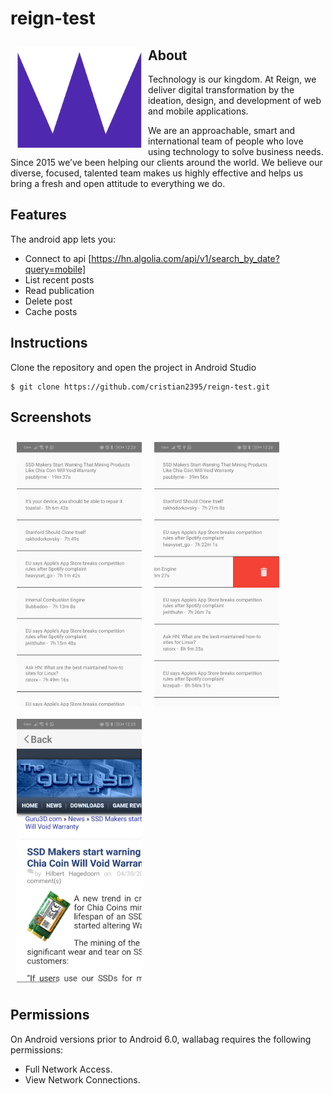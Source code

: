# reign-test

<img src="/readme/reign.png" align="left"
width="200" hspace="10" vspace="10">



## About
Technology is our kingdom. At Reign, we deliver digital transformation by the ideation, design, and development of web and mobile applications. 

We are an approachable, smart and international team of people who love using technology to solve business needs. Since 2015 we’ve been helping our
clients around the world. We believe our diverse, focused, talented team makes us highly effective and helps us bring a fresh and open attitude to
everything we do.

## Features

The android app lets you:
- Connect to api [https://hn.algolia.com/api/v1/search_by_date?query=mobile]
- List recent posts
- Read publication
- Delete post
- Cache posts

## Instructions
Clone the repository and open the project in Android Studio
```
$ git clone https://github.com/cristian2395/reign-test.git
```

## Screenshots

[<img src="/readme/scren1.jpeg" align="left"
width="200"
    hspace="10" vspace="10">](/readme/scren1.jpeg)
[<img src="/readme/scren2.jpeg" align="center"
width="200"
    hspace="10" vspace="10">](/readme/scren2.jpeg)
[<img src="/readme/scren3.jpeg" align="center"
width="200"
    hspace="10" vspace="10">](/readme/scren3.jpeg)

## Permissions

On Android versions prior to Android 6.0, wallabag requires the following permissions:
- Full Network Access.
- View Network Connections.